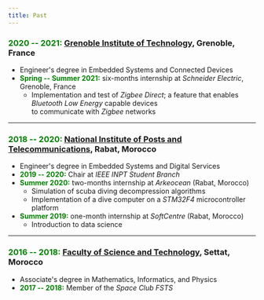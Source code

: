 ```yaml
---
title: Past
---
```


### <font color="green"> 2020 -- 2021: </font> [Grenoble Institute of Technology](https://www.grenoble-inp.fr/), Grenoble, France
- Engineer's degree in Embedded Systems and Connected Devices
- <font color="green"> **Spring -- Summer 2021:** </font> six-months internship at _Schneider Electric_, Grenoble, France
    - Implementation and test of _Zigbee Direct_; a feature that enables _Bluetooth Low Energy_ capable devices \
    to communicate with _Zigbee_ networks

---
### <font color="green"> 2018 -- 2020: </font> [National Institute of Posts and Telecommunications](http://www.inpt.ac.ma/), Rabat, Morocco
- Engineer's degree in Embedded Systems and Digital Services
- <font color="green"> **2019 -- 2020:** </font> Chair at _IEEE INPT Student Branch_
- <font color="green"> **Summer 2020:** </font> two-months internship at _Arkeocean_ (Rabat, Morocco)
    - Simulation of scuba diving decompression algorithms
    - Implementation of a dive computer on a _STM32F4_ microcontroller platform
- <font color="green"> **Summer 2019:** </font> one-month internship at _SoftCentre_ (Rabat, Morocco)
    - Introduction to data science

---
### <font color="green"> 2016 -- 2018: </font> [Faculty of Science and Technology](http://www.fsts.ac.ma/), Settat, Morocco
- Associate's degree in Mathematics, Informatics, and Physics
- <font color="green"> **2017 -- 2018:** </font> Member of the _Space Club FSTS_

